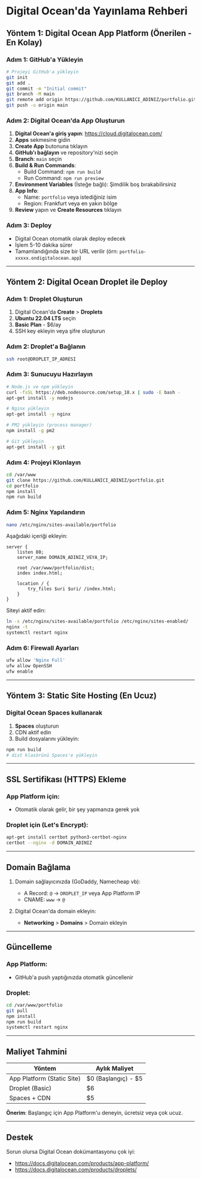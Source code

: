 # Digital Ocean'da Yayınlama Rehberi

## Yöntem 1: Digital Ocean App Platform (Önerilen - En Kolay)

### Adım 1: GitHub'a Yükleyin
```bash
# Projeyi GitHub'a yükleyin
git init
git add .
git commit -m "Initial commit"
git branch -M main
git remote add origin https://github.com/KULLANICI_ADINIZ/portfolio.git
git push -u origin main
```

### Adım 2: Digital Ocean'da App Oluşturun

1. **Digital Ocean'a giriş yapın**: https://cloud.digitalocean.com/
2. **Apps** sekmesine gidin
3. **Create App** butonuna tıklayın
4. **GitHub'ı bağlayın** ve repository'nizi seçin
5. **Branch**: `main` seçin
6. **Build & Run Commands**:
   - Build Command: `npm run build`
   - Run Command: `npm run preview`
7. **Environment Variables** (İsteğe bağlı): Şimdilik boş bırakabilirsiniz
8. **App Info**:
   - Name: `portfolio` veya istediğiniz isim
   - Region: Frankfurt veya en yakın bölge
9. **Review** yapın ve **Create Resources** tıklayın

### Adım 3: Deploy
- Digital Ocean otomatik olarak deploy edecek
- İşlem 5-10 dakika sürer
- Tamamlandığında size bir URL verilir (örn: `portfolio-xxxxx.ondigitalocean.app`)

---

## Yöntem 2: Digital Ocean Droplet ile Deploy

### Adım 1: Droplet Oluşturun
1. Digital Ocean'da **Create** > **Droplets**
2. **Ubuntu 22.04 LTS** seçin
3. **Basic Plan** - $6/ay
4. SSH key ekleyin veya şifre oluşturun

### Adım 2: Droplet'a Bağlanın
```bash
ssh root@DROPLET_IP_ADRESI
```

### Adım 3: Sunucuyu Hazırlayın
```bash
# Node.js ve npm yükleyin
curl -fsSL https://deb.nodesource.com/setup_18.x | sudo -E bash -
apt-get install -y nodejs

# Nginx yükleyin
apt-get install -y nginx

# PM2 yükleyin (process manager)
npm install -g pm2

# Git yükleyin
apt-get install -y git
```

### Adım 4: Projeyi Klonlayın
```bash
cd /var/www
git clone https://github.com/KULLANICI_ADINIZ/portfolio.git
cd portfolio
npm install
npm run build
```

### Adım 5: Nginx Yapılandırın
```bash
nano /etc/nginx/sites-available/portfolio
```

Aşağıdaki içeriği ekleyin:
```nginx
server {
    listen 80;
    server_name DOMAIN_ADINIZ_VEYA_IP;

    root /var/www/portfolio/dist;
    index index.html;

    location / {
        try_files $uri $uri/ /index.html;
    }
}
```

Siteyi aktif edin:
```bash
ln -s /etc/nginx/sites-available/portfolio /etc/nginx/sites-enabled/
nginx -t
systemctl restart nginx
```

### Adım 6: Firewall Ayarları
```bash
ufw allow 'Nginx Full'
ufw allow OpenSSH
ufw enable
```

---

## Yöntem 3: Static Site Hosting (En Ucuz)

### Digital Ocean Spaces kullanarak
1. **Spaces** oluşturun
2. CDN aktif edin
3. Build dosyalarını yükleyin:
```bash
npm run build
# dist klasörünü Spaces'e yükleyin
```

---

## SSL Sertifikası (HTTPS) Ekleme

### App Platform için:
- Otomatik olarak gelir, bir şey yapmanıza gerek yok

### Droplet için (Let's Encrypt):
```bash
apt-get install certbot python3-certbot-nginx
certbot --nginx -d DOMAIN_ADINIZ
```

---

## Domain Bağlama

1. Domain sağlayıcınızda (GoDaddy, Namecheap vb):
   - A Record: `@` -> `DROPLET_IP` veya App Platform IP
   - CNAME: `www` -> `@`

2. Digital Ocean'da domain ekleyin:
   - **Networking** > **Domains** > Domain ekleyin

---

## Güncelleme

### App Platform:
- GitHub'a push yaptığınızda otomatik güncellenir

### Droplet:
```bash
cd /var/www/portfolio
git pull
npm install
npm run build
systemctl restart nginx
```

---

## Maliyet Tahmini

| Yöntem | Aylık Maliyet |
|--------|---------------|
| App Platform (Static Site) | $0 (Başlangıç) - $5 |
| Droplet (Basic) | $6 |
| Spaces + CDN | $5 |

**Önerim**: Başlangıç için App Platform'u deneyin, ücretsiz veya çok ucuz.

---

## Destek

Sorun olursa Digital Ocean dokümantasyonu çok iyi:
- https://docs.digitalocean.com/products/app-platform/
- https://docs.digitalocean.com/products/droplets/
